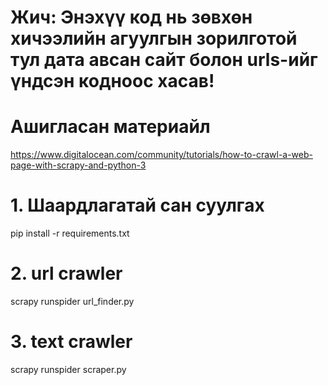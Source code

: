 # Жич: Энэхүү код нь зөвхөн хичээлийн агуулгын зорилготой тул дата авсан сайт болон urls-ийг үндсэн кодноос хасав!
# Ашигласан материайл
https://www.digitalocean.com/community/tutorials/how-to-crawl-a-web-page-with-scrapy-and-python-3

# 1. Шаардлагатай сан суулгах

pip install -r requirements.txt

# 2. url crawler

scrapy runspider url_finder.py

# 3. text crawler

scrapy runspider scraper.py
